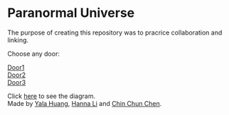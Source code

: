 # Paranormal Universe

The purpose of creating this repository was to pracrice collaboration and linking.

Choose any door:

[Door1](door1/twins.md)  
[Door2](door2/poltergeist.md)  
[Door3](door3/floating-head.md)  

Click [here](https://docs.google.com/drawings/d/1AiDnAOrbreL0s_Z-n5fpcZU_dLxlR73ddUDPk5yaRV0/edit) to see the diagram.  
Made by [Yala Huang](https://github.com/yalah5084), [Hanna Li](https://github.com/hannal7626) and [Chin Chun Chen](https://github.com/chinchunc9858).